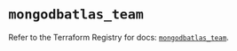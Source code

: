 # `mongodbatlas_team`

Refer to the Terraform Registry for docs: [`mongodbatlas_team`](https://registry.terraform.io/providers/mongodb/mongodbatlas/1.16.0/docs/resources/team).
